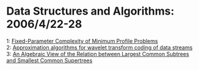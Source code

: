 # Data Structures and Algorithms: 2006/4/22-28  
1: [Fixed-Parameter Complexity of Minimum Profile Problems](https://doi.org/10.48550/arXiv.cs/0604095)  
2: [Approximation algorithms for wavelet transform coding of data streams](https://doi.org/10.48550/arXiv.cs/0604097)  
3: [An Algebraic View of the Relation between Largest Common Subtrees and  Smallest Common Supertrees](https://doi.org/10.48550/arXiv.cs/0604108)  